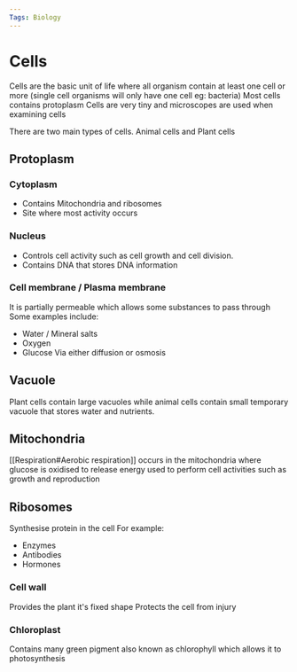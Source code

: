 ```yaml
---
Tags: Biology
---
```

# Cells
Cells are the basic unit of life where all organism contain at least one cell or more (single cell organisms will only have one cell eg: bacteria)
Most cells contains protoplasm
Cells are very tiny and microscopes are used when examining cells

There are two main types of cells. Animal cells and Plant cells

## Protoplasm
### Cytoplasm
- Contains Mitochondria and ribosomes
- Site where most activity occurs
### Nucleus
- Controls cell activity such as cell growth and cell division.
- Contains DNA that stores DNA information
### Cell membrane / Plasma membrane
It is partially permeable which allows some substances to pass through
Some examples include:
- Water / Mineral salts
- Oxygen
- Glucose
Via either diffusion or osmosis
## Vacuole
Plant cells contain large vacuoles while animal cells contain small temporary vacuole that stores water and nutrients.
## Mitochondria
[[Respiration#Aerobic respiration]] occurs in the mitochondria where glucose is oxidised to release energy used to perform cell activities such as growth and reproduction
## Ribosomes
Synthesise protein in the cell
For example:
- Enzymes
- Antibodies
- Hormones
### Cell wall
Provides the plant it's fixed shape
Protects the cell from injury
### Chloroplast
Contains many green pigment also known as chlorophyll which allows it to photosynthesis